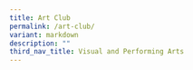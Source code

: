 ```yaml
---
title: Art Club
permalink: /art-club/
variant: markdown
description: ""
third_nav_title: Visual and Performing Arts
---
```

